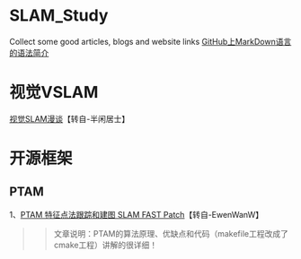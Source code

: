 # SLAM_Study
Collect some good articles, blogs and website links
[GitHub上MarkDown语言的语法简介](https://blog.csdn.net/wqvbjhc/article/details/27349209)

# 视觉VSLAM
[视觉SLAM漫谈](https://www.cnblogs.com/gaoxiang12/p/3695962.html)【转自-半闲居士】

# 开源框架
## PTAM
1、[PTAM 特征点法跟踪和建图 SLAM FAST Patch](https://blog.csdn.net/xiaoxiaowenqiang/article/details/80956013)【转自-EwenWanW】
>>文章说明：PTAM的算法原理、优缺点和代码（makefile工程改成了cmake工程）讲解的很详细！
 
